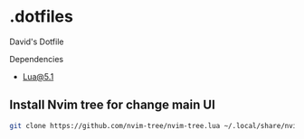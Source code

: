 # .dotfiles

David's Dotfile

Dependencies

- Lua@5.1

## Install Nvim tree for change main UI

```bash
git clone https://github.com/nvim-tree/nvim-tree.lua ~/.local/share/nvim/lazy/nvim-tree.lua
```

